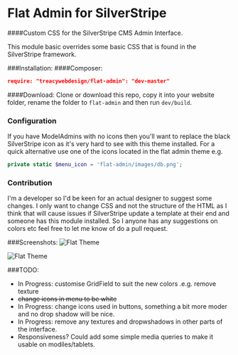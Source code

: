 # Flat Admin for SilverStripe
####Custom CSS for the SilverStripe CMS Admin Interface.

This module basic overrides some basic CSS that is found in the SilverStripe framework.

###Installation:
####Composer:
```json
require: "treacywebdesign/flat-admin": "dev-master"
```
####Download:
Clone or download this repo, copy it into your website folder, rename the folder to `flat-admin` and then run `dev/build`.

### Configuration
If you have ModelAdmins with no icons then you'll want to replace the black SilverStripe icon as it's very hard to see with this theme installed. For a quick alternative use one of the icons located in the flat admin theme e.g.
```php
private static $menu_icon = 'flat-admin/images/db.png';
```

### Contribution
I'm a developer so I'd be keen for an actual designer to suggest some changes. I only want to change CSS and not the structure of the HTML as I think that will cause issues if SilverStripe update a template at their end and someone has this module installed. So I anyone has any suggestions on colors etc feel free to let me know of do a pull request.

###Screenshots:
![Flat Theme](http://i.imgur.com/QnN3wPz.png "Flat Theme")

![Flat Theme](http://i.imgur.com/anH4Uv6.png "Flat Theme")

###TODO:
- In Progress: customise GridField to suit the new colors .e.g. remove texture
- ~~change icons in menu to be white~~
- In Progress: change icons used in buttons, something a bit more moder and no drop shadow will be nice.
- In Progress: remove any textures and dropwshadows in other parts of the interface.
- Responsiveness? Could add some simple media queries to make it usable on modiles/tablets.
